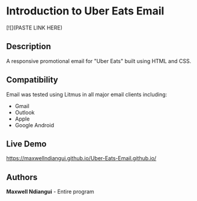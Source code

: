 # Introduction to Uber Eats Email

[![](PASTE LINK HERE)

## Description

A responsive promotional email for "Uber Eats" built using HTML and CSS.

## Compatibility

Email was tested using Litmus in all major email clients including:

* Gmail
* Outlook 
* Apple 
* Google Android

## Live Demo

https://maxwellndiangui.github.io/Uber-Eats-Email.github.io/
 
## Authors

**Maxwell Ndiangui** - Entire program
